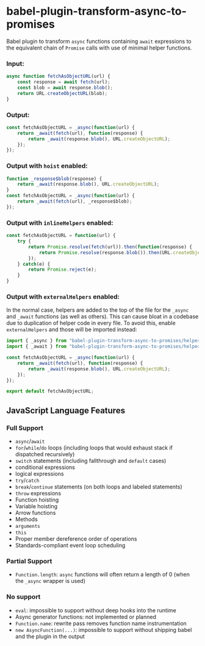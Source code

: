 babel-plugin-transform-async-to-promises
========================================

Babel plugin to transform `async` functions containing `await` expressions to the equivalent chain of `Promise` calls with use of minimal helper functions.

### Input:

```javascript
async function fetchAsObjectURL(url) {
    const response = await fetch(url);
    const blob = await response.blob();
    return URL.createObjectURL(blob);
}
```

### Output:

```javascript
const fetchAsObjectURL = _async(function(url) {
	return _await(fetch(url), function(response) {
		return _await(response.blob(), URL.createObjectURL);
	});
});
```

### Output with `hoist` enabled:

```javascript
function _response$blob(response) {
	return _await(response.blob(), URL.createObjectURL);
}
const fetchAsObjectURL = _async(function(url) {
	return _await(fetch(url), _response$blob);
});
```

### Output with `inlineHelpers` enabled:

```javascript
const fetchAsObjectURL = function(url) {
	try {
		return Promise.resolve(fetch(url)).then(function(response) {
			return Promise.resolve(response.blob()).then(URL.createObjectURL);
		});
	} catch(e) {
		return Promise.reject(e);
	}
}
```

### Output with `externalHelpers` enabled:

In the normal case, helpers are added to the top of the file for the `_async` and `_await` functions (as well as others). This can cause bloat in a codebase due to duplication of helper code in every file. To avoid this, enable `externalHelpers` and those will be imported instead:

```javascript
import { _async } from "babel-plugin-transform-async-to-promises/helpers";
import { _await } from "babel-plugin-transform-async-to-promises/helpers";

const fetchAsObjectURL = _async(function(url) {
	return _await(fetch(url), function(response) {
		return _await(response.blob(), URL.createObjectURL);
	});
});

export default fetchAsObjectURL;
```

## JavaScript Language Features

### Full Support
- `async`/`await`
- `for`/`while`/`do` loops (including loops that would exhaust stack if dispatched recursively)
- `switch` statements (including fallthrough and `default` cases)
- conditional expressions
- logical expressions
- `try`/`catch`
- `break`/`continue` statements (on both loops and labeled statements)
- `throw` expressions
- Function hoisting
- Variable hoisting
- Arrow functions
- Methods
- `arguments`
- `this`
- Proper member dereference order of operations
- Standards-compliant event loop scheduling

### Partial Support
- `Function.length`: `async` functions will often return a length of 0 (when the `_async` wrapper is used)

### No support
- `eval`: impossible to support without deep hooks into the runtime
- Async generator functions: not implemented or planned
- `Function.name`: rewrite pass removes function name instrumentation
- `new AsyncFunction(...)`: impossible to support without shipping babel and the plugin in the output
